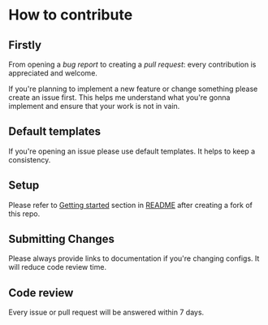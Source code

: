 # How to contribute

## Firstly

From opening a _bug report_ to creating a _pull request_: every contribution is appreciated and welcome.

If you're planning to implement a new feature or change something please create an issue first. This helps me understand what you're gonna implement and ensure that your work is not in vain.

## Default templates

If you're opening an issue please use default templates. It helps to keep a consistency.

## Setup

Please refer to [Getting started](/README.md) section in [README](/README.md) after creating a fork of this repo.

## Submitting Changes

Please always provide links to documentation if you're changing configs. It will reduce code review time.

## Code review

Every issue or pull request will be answered within 7 days.
